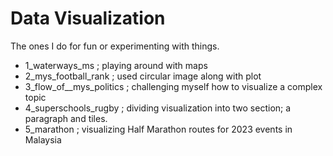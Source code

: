 # Data Visualization

The ones I do for fun or experimenting with things.

-  1_waterways_ms ; playing around with maps
-  2_mys_football_rank ; used circular image along with plot
-  3_flow_of__mys_politics ; challenging myself how to visualize a complex topic
-  4_superschools_rugby ; dividing visualization into two section; a paragraph and tiles.
-  5_marathon ; visualizing Half Marathon routes for 2023 events in Malaysia
